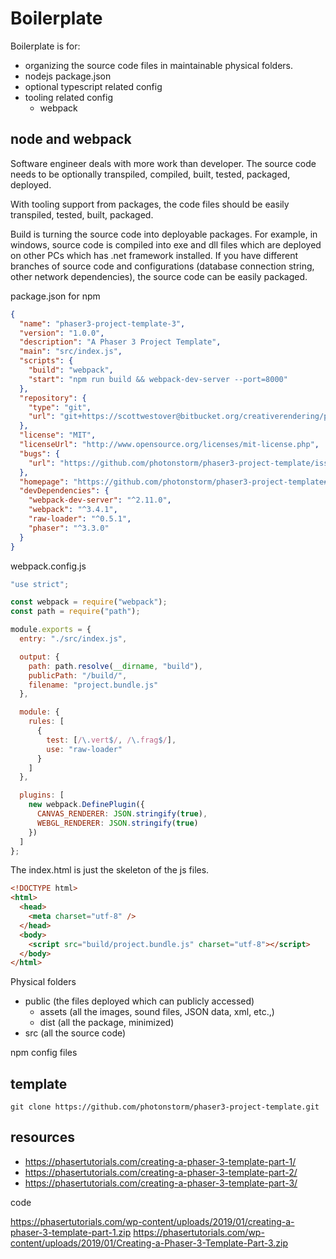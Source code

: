 # Boilerplate

Boilerplate is for:

- organizing the source code files in maintainable physical folders.
- nodejs package.json
- optional typescript related config
- tooling related config
  - webpack

## node and webpack

Software engineer deals with more work than developer. The source code needs to be optionally transpiled, compiled, built, tested, packaged, deployed.

With tooling support from packages, the code files should be easily transpiled, tested, built, packaged.

Build is turning the source code into deployable packages. For example, in windows, source code is compiled into exe and dll files which are deployed on other PCs which has .net framework installed. If you have different branches of source code and configurations (database connection string, other network dependencies), the source code can be easily packaged.

package.json for npm

```json
{
  "name": "phaser3-project-template-3",
  "version": "1.0.0",
  "description": "A Phaser 3 Project Template",
  "main": "src/index.js",
  "scripts": {
    "build": "webpack",
    "start": "npm run build && webpack-dev-server --port=8000"
  },
  "repository": {
    "type": "git",
    "url": "git+https://scottwestover@bitbucket.org/creativerendering/phaser3-template.git"
  },
  "license": "MIT",
  "licenseUrl": "http://www.opensource.org/licenses/mit-license.php",
  "bugs": {
    "url": "https://github.com/photonstorm/phaser3-project-template/issues"
  },
  "homepage": "https://github.com/photonstorm/phaser3-project-template#readme",
  "devDependencies": {
    "webpack-dev-server": "^2.11.0",
    "webpack": "^3.4.1",
    "raw-loader": "^0.5.1",
    "phaser": "^3.3.0"
  }
}
```

webpack.config.js

```js
"use strict";

const webpack = require("webpack");
const path = require("path");

module.exports = {
  entry: "./src/index.js",

  output: {
    path: path.resolve(__dirname, "build"),
    publicPath: "/build/",
    filename: "project.bundle.js"
  },

  module: {
    rules: [
      {
        test: [/\.vert$/, /\.frag$/],
        use: "raw-loader"
      }
    ]
  },

  plugins: [
    new webpack.DefinePlugin({
      CANVAS_RENDERER: JSON.stringify(true),
      WEBGL_RENDERER: JSON.stringify(true)
    })
  ]
};
```

The index.html is just the skeleton of the js files.

```html
<!DOCTYPE html>
<html>
  <head>
    <meta charset="utf-8" />
  </head>
  <body>
    <script src="build/project.bundle.js" charset="utf-8"></script>
  </body>
</html>
```

Physical folders

- public (the files deployed which can publicly accessed)
  - assets (all the images, sound files, JSON data, xml, etc.,)
  - dist (all the package, minimized)
- src (all the source code)

npm config files

## template

`git clone https://github.com/photonstorm/phaser3-project-template.git`

## resources

- <https://phasertutorials.com/creating-a-phaser-3-template-part-1/>
- <https://phasertutorials.com/creating-a-phaser-3-template-part-2/>
- <https://phasertutorials.com/creating-a-phaser-3-template-part-3/>

code

<https://phasertutorials.com/wp-content/uploads/2019/01/creating-a-phaser-3-template-part-1.zip>
<https://phasertutorials.com/wp-content/uploads/2019/01/Creating-a-Phaser-3-Template-Part-3.zip>
